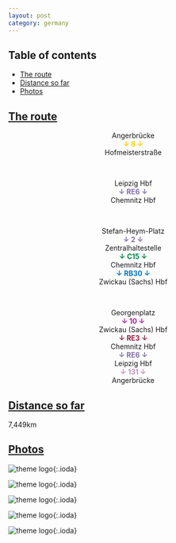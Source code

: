 ```yaml
---
layout: post
category: germany
---
```



## Table of contents
- [The route](#the-route)
- [Distance so far](#distance-so-far)
- [Photos](#photos)


## [The route](#the-route)

<center> Angerbrücke </center>

<center> <span style="color:#ffcc00 "> <b> ↓ 8 ↓ </b> </span> </center>

<center> Hofmeisterstraße </center>

<span> <br> </span>

<center> Leipzig Hbf </center>

<center> <span style="color:#816da7 "> <b> ↓ RE6 ↓ </b> </span> </center>

<center> Chemnitz Hbf </center>

<span> <br> </span>

<center> Stefan-Heym-Platz </center>

<center> <span style="color:#816da7 "> <b> ↓ 2 ↓ </b> </span> </center>

<center> Zentralhaltestelle </center>

<center> <span style="color:#008244 "> <b> ↓ C15 ↓ </b> </span> </center>

<center> Chemnitz Hbf </center>

<center> <span style="color:#0076bd "> <b> ↓ RB30 ↓ </b> </span> </center>

<center> Zwickau (Sachs) Hbf </center>

<span> <br> </span>

<center> Georgenplatz </center>

<center> <span style="color:#ae1ea3 "> <b> ↓ 10 ↓ </b> </span> </center>

<center> Zwickau (Sachs) Hbf </center>

<center> <span style="color:#93203f "> <b> ↓ RE3 ↓ </b> </span> </center>

<center> Chemnitz Hbf </center>

<center> <span style="color:#816da7 "> <b> ↓ RE6 ↓ </b> </span> </center>

<center> Leipzig Hbf </center>

<center> <span style="color:#c291b8 "> <b> ↓ 131 ↓ </b> </span> </center>

<center> Angerbrücke </center>

## [Distance so far](#distance-so-far)

7,449km

## [Photos](#photos)

![theme logo](pictures/711-min.JPG){:.ioda}

![theme logo](pictures/712-min.JPG){:.ioda}

![theme logo](pictures/713-min.JPG){:.ioda}

![theme logo](pictures/714-min.JPG){:.ioda}

![theme logo](pictures/715-min.JPG){:.ioda}
